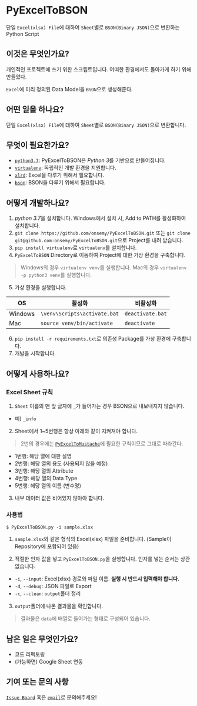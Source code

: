 # PyExcelToBSON

단일 `Excel(xlsx) File`에 대하여 `Sheet`별로 `BSON(Binary JSON)`으로 변환하는 Python Script

## 이것은 무엇인가요?

개인적인 프로젝트에 쓰기 위한 스크립트입니다. 어떠한 환경에서도 돌아가게 하기 위해 만들었다.

```Excel```에 미리 정의된 Data Model을 ```BSON```으로 생성해준다.

## 어떤 일을 하나요?

단일 `Excel(xlsx) File`에 대하여 `Sheet`별로 `BSON(Binary JSON)`으로 변환합니다.

## 무엇이 필요한가요?

- [`python3.7`](https://www.python.org/downloads/): PyExcelToBSON은 *Python 3*를 기반으로 만들어집니다.
- [`virtualenv`](https://virtualenv.pypa.io/en/stable/): 독립적인 개발 환경을 지원합니다.
- [`xlrd`](https://github.com/python-excel/xlrd): Excel을 다루기 위해서 필요합니다.
- [`bson`](https://github.com/py-bson/bson): BSON을 다루기 위해서 필요합니다.

## 어떻게 개발하나요?

1. *python 3.7*을 설치합니다. Windows에서 설치 시, Add to PATH를 활성화하여 설치합니다.
2. `git clone https://github.com/onsemy/PyExcelToBSON.git` 또는 `git clone git@github.com:onsemy/PyExcelToBSON.git`으로 Project를 내려 받습니다.
3. `pip install virtualenv`로 `virtualenv`를 설치합니다.
4. `PyExcelToBSON` Directory로 이동하여 Project에 대한 가상 환경을 구축합니다.
  > Windows의 경우 `virtualenv venv`를 실행합니다.
  > Mac의 경우 `virtualenv -p python3 venv`를 실행합니다.
5. 가상 환경을 실행합니다.

 OS | 활성화 | 비활성화 
---|-------|-------
Windows | `\venv\Scripts\activate.bat` | `deactivate.bat`
Mac | `source venv/bin/activate` | `deactivate`

6. `pip install -r requirements.txt`로 의존성 Package를 가상 환경에 구축합니다.
7. 개발을 시작합니다.

## 어떻게 사용하나요?

### Excel Sheet 규칙

1. `Sheet` 이름의 맨 앞 글자에 ```_```가 들어가는 경우 BSON으로 내보내지지 않습니다.

- 예) ```_info```

2. Sheet에서 1~5번행은 항상 아래와 같이 지켜져야 합니다.

> 2번의 경우에는 [`PyExcelToMustache`](https://github.com/onsemy/PyExcelToMustache)에 필요한 규칙이므로 그대로 따라간다.

- 1번행: 해당 열에 대한 설명
- 2번행: 해당 열의 용도 (사용되지 않을 예정)
- 3번행: 해당 열의 Attribute
- 4번행: 해당 열의 Data Type
- 5번행: 해당 열의 이름 (변수명)

3. 내부 데이터 값은 비어있지 않아야 합니다.

### 사용법

```$ PyExcelToBSON.py -i sample.xlsx```

1. ```sample.xlsx```와 같은 형식의 Excel(xlsx) 파일을 준비합니다. (Sample이 Repository에 포함되어 있음)

2. 적절한 인자 값을 넣고 ```PyExcelToBSON.py```을 실행합니다. 인자를 넣는 순서는 상관없습니다.

- ```-i```, ```--input```: Excel(xlsx) 경로와 파일 이름. **실행 시 반드시 입력해야 합니다.**
- ```-d```, ```--debug```: JSON 파일로 Export
- ```-c```, ```--clean```: `output`폴더 정리

3. `output`폴더에 나온 결과물을 확인합니다.

> 결과물은 `data`에 배열로 들어가는 형태로 구성되어 있습니다.

## 남은 일은 무엇인가요?

- 코드 리펙토링
- (가능하면) Google Sheet 연동

## 기여 또는 문의 사항

[`Issue Board`](https://github.com/Game-Pocket/Friday/issues) 혹은 [`email`](mailto:onsemy@gmail.com)로 문의해주세요!
